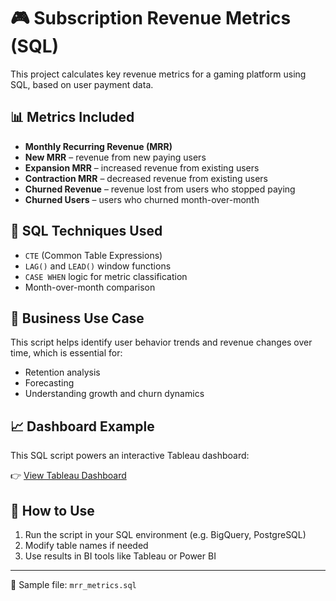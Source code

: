 # 🎮 Subscription Revenue Metrics (SQL)

This project calculates key revenue metrics for a gaming platform using SQL, based on user payment data.

## 📊 Metrics Included

- **Monthly Recurring Revenue (MRR)**
- **New MRR** – revenue from new paying users
- **Expansion MRR** – increased revenue from existing users
- **Contraction MRR** – decreased revenue from existing users
- **Churned Revenue** – revenue lost from users who stopped paying
- **Churned Users** – users who churned month-over-month

## 🧠 SQL Techniques Used

- `CTE` (Common Table Expressions)
- `LAG()` and `LEAD()` window functions
- `CASE WHEN` logic for metric classification
- Month-over-month comparison

## 📌 Business Use Case

This script helps identify user behavior trends and revenue changes over time, which is essential for:
- Retention analysis
- Forecasting
- Understanding growth and churn dynamics

## 📈 Dashboard Example

This SQL script powers an interactive Tableau dashboard:

👉 [View Tableau Dashboard](https://public.tableau.com/app/profile/oksana.lesnikova/viz/Revenue_Metrics_Dashboard_17532814141730/UserRetentionandRevenueAnalysis)

## 🚀 How to Use

1. Run the script in your SQL environment (e.g. BigQuery, PostgreSQL)
2. Modify table names if needed
3. Use results in BI tools like Tableau or Power BI

---

📁 Sample file: `mrr_metrics.sql`
